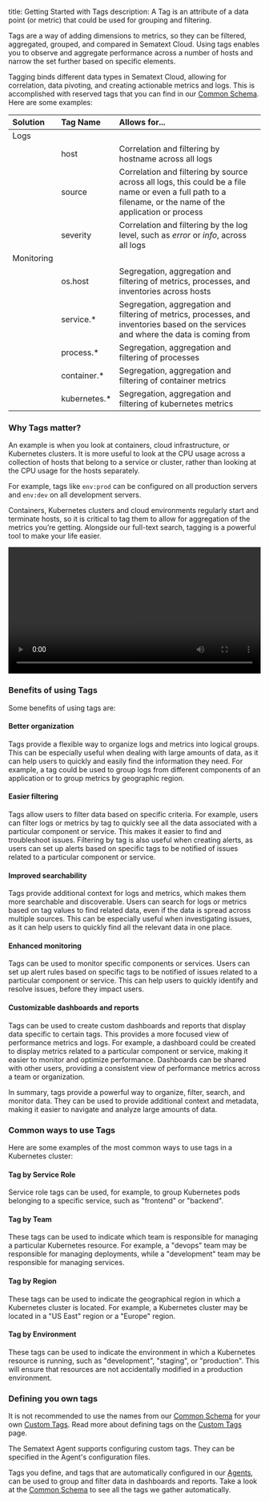 title: Getting Started with Tags 
description: A Tag is an attribute of a data point (or metric) that could be used for grouping and filtering.

Tags are a way of adding dimensions to metrics, so they can be filtered, aggregated, grouped, and compared in Sematext Cloud. Using tags enables you to observe and aggregate performance across a number of hosts and narrow the set further based on specific elements. 

Tagging binds different data types in Sematext Cloud, allowing for correlation, data pivoting, and creating actionable metrics and logs. This is accomplished with reserved tags that you can find in our [Common Schema](./common-schema). Here are some examples:

| Solution | Tag Name  | Allows for...
|:--|:--|:--
| Logs
| | host | Correlation and filtering by hostname across all logs
| | source | Correlation and filtering by source across all logs, this could be a file name or even a full path to a filename, or the name of the application or process
| | severity | Correlation and filtering by the log level, such as *error* or *info*, across all logs
| Monitoring
| | os.host | Segregation, aggregation and filtering of metrics, processes, and inventories across hosts
| | service.* | Segregation, aggregation and filtering of metrics, processes, and inventories based on the services and where the data is coming from
| | process.*  | Segregation, aggregation and filtering of processes
| | container.*  | Segregation, aggregation and filtering of container metrics
| | kubernetes.*  | Segregation, aggregation and filtering of kubernetes metrics

### Why Tags matter?
An example is when you look at containers, cloud infrastructure, or Kubernetes clusters. It is more useful to look at the CPU usage across a collection of hosts that belong to a service or cluster, rather than looking at the CPU usage for the hosts separately.

For example, tags like `env:prod` can be configured on all production servers and `env:dev` on all development servers.

Containers, Kubernetes clusters and cloud environments regularly start and terminate hosts, so it is critical to tag them to allow for aggregation of the metrics you’re getting. Alongside our full-text search, tagging is a powerful tool to make your life easier.

<video style="display:block; width:100%; height:auto;" controls>
  <source src="https://cdn.sematext.com/videos/groupbytags2.mp4" type="video/mp4" />
</video>

### Benefits of using Tags ###
Some benefits of using tags are:

#### Better organization ####
Tags provide a flexible way to organize logs and metrics into logical groups. This can be especially useful when dealing with large amounts of data, as it can help users to quickly and easily find the information they need. For example, a tag could be used to group logs from different components of an application or to group metrics by geographic region.

#### Easier filtering ####
Tags allow users to filter data based on specific criteria. For example, users can filter logs or metrics by tag to quickly see all the data associated with a particular component or service. This makes it easier to find and troubleshoot issues. Filtering by tag is also useful when creating alerts, as users can set up alerts based on specific tags to be notified of issues related to a particular component or service.

#### Improved searchability ####
Tags provide additional context for logs and metrics, which makes them more searchable and discoverable. Users can search for logs or metrics based on tag values to find related data, even if the data is spread across multiple sources. This can be especially useful when investigating issues, as it can help users to quickly find all the relevant data in one place.

#### Enhanced monitoring ####
Tags can be used to monitor specific components or services. Users can set up alert rules based on specific tags to be notified of issues related to a particular component or service. This can help users to quickly identify and resolve issues, before they impact users.

#### Customizable dashboards and reports ####
Tags can be used to create custom dashboards and reports that display data specific to certain tags. This provides a more focused view of performance metrics and logs. For example, a dashboard could be created to display metrics related to a particular component or service, making it easier to monitor and optimize performance. Dashboards can be shared with other users, providing a consistent view of performance metrics across a team or organization.

In summary, tags provide a powerful way to organize, filter, search, and monitor data. They can be used to provide additional context and metadata, making it easier to navigate and analyze large amounts of data.

### Common ways to use Tags ###
Here are some examples of the most common ways to use tags in a Kubernetes cluster:

#### Tag by Service Role ####
Service role tags can be used, for example, to group Kubernetes pods belonging to a specific service, such as "frontend" or "backend".

#### Tag by Team ####
These tags can be used to indicate which team is responsible for managing a particular Kubernetes resource. For example, a "devops" team may be responsible for managing deployments, while a "development" team may be responsible for managing services. 

#### Tag by Region ####
These tags can be used to indicate the geographical region in which a Kubernetes cluster is located. For example, a Kubernetes cluster may be located in a "US East" region or a "Europe" region.

#### Tag by Environment ####
These tags can be used to indicate the environment in which a Kubernetes resource is running, such as "development", "staging", or "production". This will ensure that resources are not accidentally modified in a production environment.

### Defining you own tags
It is not recommended to use the names from our [Common Schema](./common-schema) for your own [Custom Tags](./custom-tags). Read more about defining tags on the [Custom Tags](./custom-tags) page.

The Sematext Agent supports configuring custom tags. They can be specified in the Agent's configuration files.

Tags you define, and tags that are automatically configured in our [Agents](../agents), can be used to group and filter data in dashboards and reports. Take a look at the [Common Schema](./common-schema) to see all the tags we gather automatically.
